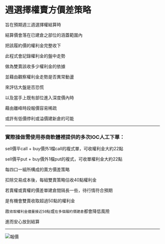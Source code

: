 # 週選擇權賣方價差策略

旨在預期週三週選擇權結算時

結算價會落在已建倉之部位的涵蓋範圍內

把該履約價的權利金完整收下

此程式會記錄權利金的盤中走勢

做為雙賣該收多少權利金的依據

並藉由觀察權利金走勢是否異常動盪

來評估大盤是否恐慌

以及當手上既有部位進入深度價內時

藉由離峰時段報價容易稀疏

或許有低價停利或溢價建新倉的可能

* * *
### 實際操做需使用券商軟體裡提供的多次IOC人工下單：

sell價平call + buy價外1檔call的複式單，可收權利金大約22點

sell價平put + buy價外1檔put的複式，可收單權利金大約22點

每四口一組所構成的賣方價差策略

扣除交易成本後，每組雙賣策略估收40點權利金

若賣權或賣權的價差單建倉間隔長一些，待行情符合預期

是有機會雙賣收取超過50點的權利金

故`收取權利金儘量接近50點`或`在多個履約價建倉`都會降低風險

進而安心放到結算

* * *
![報價](https://i.imgur.com/KQ9WJJs.png)
